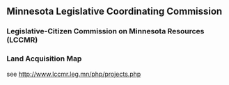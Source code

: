 ## Minnesota Legislative Coordinating Commission
### Legislative-Citizen Commission on Minnesota Resources (LCCMR)
### Land Acquisition Map

see http://www.lccmr.leg.mn/php/projects.php